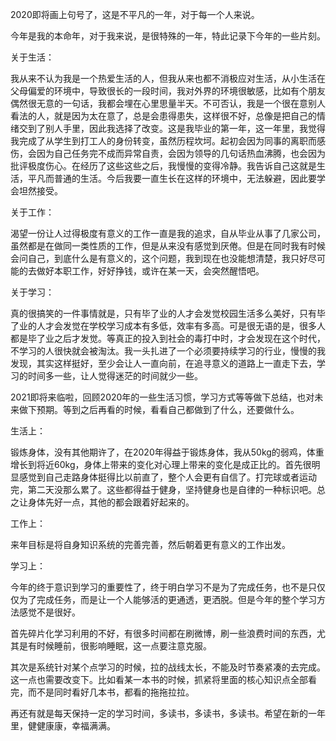 2020即将画上句号了，这是不平凡的一年，对于每一个人来说。

今年是我的本命年，对于我来说，是很特殊的一年，特此记录下今年的一些片刻。

关于生活：

我从来不认为我是一个热爱生活的人，但我从来也都不消极应对生活，从小生活在父母偏爱的环境中，导致很长的一段时间，我对外界的环境很敏感，比如有个朋友偶然很无意的一句话，我都会埋在心里思量半天。不可否认，我是一个很在意别人看法的人，就是因为太在意了，总是会患得患失，这样很不好，总像是把自己的情绪交到了别人手里，因此我选择了改变。这是我毕业的第一年，这一年里，我觉得我完成了从学生到打工人的身份转变，虽然历程坎坷。起初会因为同事的离职而感伤，会因为自己任务完不成而异常自责，会因为领导的几句话热血沸腾，也会因为批评极度伤心。在经历了这些这些之后，我慢慢的变得冷静。我告诉自己这就是生活，平凡而普通的生活。今后我要一直生长在这样的环境中，无法躲避，因此要学会坦然接受。

关于工作：

渴望一份让人过得极度有意义的工作一直是我的追求，自从毕业从事了几家公司，虽然都是在做同一类性质的工作，但是从来没有感觉到厌倦。但是在同时我有时候会问自己，到底什么是有意义的，这个问题，我到现在也没能想清楚，我只好尽可能的去做好本职工作，好好挣钱，或许在某一天，会突然醒悟吧。

关于学习：

真的很搞笑的一件事情就是，只有毕了业的人才会发觉校园生活多么美好，只有毕了业的人才会发觉在学校学习成本有多低，效率有多高。可是很无语的是，很多人都是毕了业之后才发觉。等真正的投入到社会的毒打中时，才会发现在这个时代，不学习的人很快就会被淘汰。我一头扎进了一个必须要持续学习的行业，慢慢的我发现，其实这样挺好，至少会让人一直向前，在追寻意义的道路上一直走下去，学习的时间多一些，让人觉得迷茫的时间就少一些。

2021即将来临啦，回顾2020年的一些生活习惯，学习方式等等做下总结，也对未来做下预期。等到之后再看的时候，看看自己都做到了什么，还要做什么。

生活上：

锻炼身体，没有其他期许了，在2020年得益于锻炼身体，我从50kg的弱鸡，体重增长到将近60kg，身体上带来的变化对心理上带来的变化是成正比的。首先很明显感觉到自己走路身体挺得比以前直了，整个人会更有自信了。打完球或者运动完，第二天没那么累了。这些都得益于健身，坚持健身也是自律的一种标识吧。总之让身体先好一点，其他的都会跟着好起来的。

工作上：

来年目标是将自身知识系统的完善完善，然后朝着更有意义的工作出发。

学习上：

今年的终于意识到学习的重要性了，终于明白学习不是为了完成任务，也不是只仅仅为了完成任务，而是让一个人能够活的更通透，更洒脱。但是今年的整个学习方法感觉不是很好。

首先碎片化学习利用的不好，有很多时间都在刷微博，刷一些浪费时间的东西，尤其是有时候睡前，很影响睡眠，这一点要注意克服。

其次是系统针对某个点学习的时候，拉的战线太长，不能及时节奏紧凑的去完成。这一点也需要改变下。比如看某一本书的时候，抓紧将里面的核心知识点全部看完，而不是同时看好几本书，都看的拖拖拉拉。

再还有就是每天保持一定的学习时间，多读书，多读书，多读书。希望在新的一年里，健健康康，幸福满满。